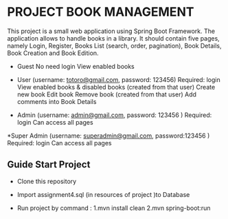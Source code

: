 # PROJECT BOOK MANAGEMENT
This project is a small web application using Spring Boot Framework. The application allows to handle books in a library. It should contain five pages, namely Login, Register, Books List (search, order, pagination), Book Details, Book Creation and Book Edition.

* Guest
No need login
View enabled books
* User 
(username: totoro@gmail.com, password: 123456) 
Required: login
View enabled books & disabled books (created from that user)
Create new book
Edit book
Remove book (created from that user)
Add comments into Book Details

* Admin 
(username: admin@gmail.com, password: 123456 )
Required: login
Can access all pages

*Super Admin 
(username: superadmin@gmail.com, password:123456 )
Required: login
Can access all pages




	
	
## Guide Start Project

* Clone this repository

* Import assignment4.sql (in resources of project )to Database 

* Run project by command : 
1.mvn install clean
2.mvn spring-boot:run
